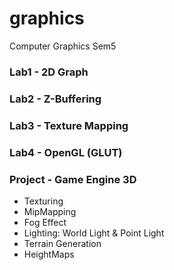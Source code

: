 # graphics
Computer Graphics Sem5

### Lab1 - 2D Graph
### Lab2 - Z-Buffering
### Lab3 - Texture Mapping
### Lab4 - OpenGL (GLUT)
### Project - Game Engine 3D
* Texturing
* MipMapping
* Fog Effect
* Lighting: World Light & Point Light
* Terrain Generation 
* HeightMaps

